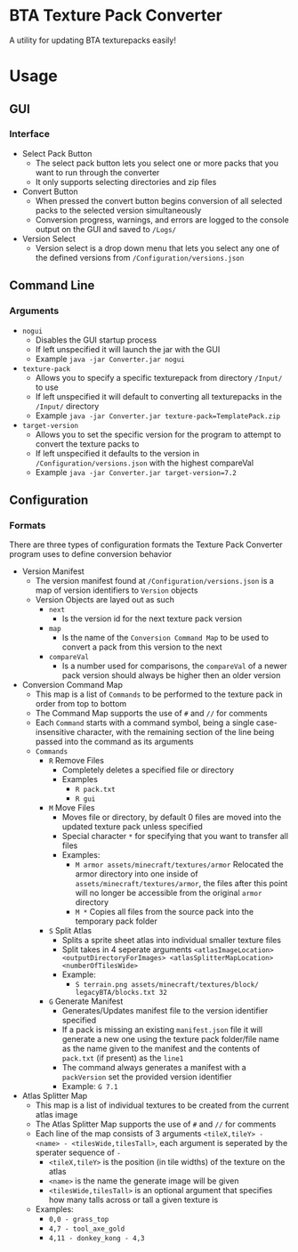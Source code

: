 # BTA Texture Pack Converter
A utility for updating BTA texturepacks easily!

# Usage

## GUI
### Interface
- Select Pack Button
  - The select pack button lets you select one or more packs that you want to run through the converter
  - It only supports selecting directories and zip files
- Convert Button
  - When pressed the convert button begins conversion of all selected packs to the selected version simultaneously
  - Conversion progress, warnings, and errors are logged to the console output on the GUI and saved to `/Logs/`
- Version Select
  - Version select is a drop down menu that lets you select any one of the defined versions from `/Configuration/versions.json`

## Command Line
### Arguments
- `nogui`
  - Disables the GUI startup process
  - If left unspecified it will launch the jar with the GUI
  - Example `java -jar Converter.jar nogui`
- `texture-pack`
  - Allows you to specify a specific texturepack from directory `/Input/` to use
  - If left unspecified it will default to converting all texturepacks in the `/Input/` directory
  - Example `java -jar Converter.jar texture-pack=TemplatePack.zip`
- `target-version`
  - Allows you to set the specific version for the program to attempt to convert the texture packs to
  - If left unspecified it defaults to the version in `/Configuration/versions.json` with the highest compareVal
  - Example `java -jar Converter.jar target-version=7.2`

## Configuration
### Formats
There are three types of configuration formats the Texture Pack Converter program uses to define conversion behavior
- Version Manifest
  - The version manifest found at `/Configuration/versions.json` is a map of version identifiers to `Version` objects
  - Version Objects are layed out as such
    - `next`
      - Is the version id for the next texture pack version
    - `map`
      - Is the name of the `Conversion Command Map` to be used to convert a pack from this version to the next
    - `compareVal`
      - Is a number used for comparisons, the `compareVal` of a newer pack version should always be higher then an older version
- Conversion Command Map
  - This map is a list of `Commands` to be performed to the texture pack in order from top to bottom
  - The Command Map supports the use of `#` and `//` for comments
  - Each `Command` starts with a command symbol, being a single case-insensitive character, with the remaining section of the line being passed into the command as its arguments
  - `Commands`
    - `R` Remove Files
      - Completely deletes a specified file or directory
      - Examples
        - `R pack.txt`
        - `R gui`
    - `M` Move Files
      - Moves file or directory, by default 0 files are moved into the updated texture pack unless specified
      - Special character `*` for specifying that you want to transfer all files
      - Examples:
        - `M armor assets/minecraft/textures/armor` Relocated the armor directory into one inside of `assets/minecraft/textures/armor`, the files after this point will no longer be accessible from the original `armor` directory
        - `M *` Copies all files from the source pack into the temporary pack folder
    - `S` Split Atlas
      - Splits a sprite sheet atlas into individual smaller texture files
      - Split takes in 4 seperate arguments `<atlasImageLocation> <outputDirectoryForImages> <atlasSplitterMapLocation> <numberOfTilesWide>`
      - Example:
        - `S terrain.png assets/minecraft/textures/block/ legacyBTA/blocks.txt 32`
    - `G` Generate Manifest
      - Generates/Updates manifest file to the version identifier specified
      - If a pack is missing an existing `manifest.json` file it will generate a new one using the texture pack folder/file name as the name given to the manifest and the contents of `pack.txt` (if present) as the `line1`
      - The command always generates a manifest with a `packVersion` set the provided version identifier
      - Example:
        `G 7.1`
- Atlas Splitter Map
  - This map is a list of individual textures to be created from the current atlas image
  - The Atlas Splitter Map supports the use of `#` and `//` for comments
  - Each line of the map consists of 3 arguments `<tileX,tileY> - <name> - <tilesWide,tilesTall>`, each argument is seperated by the sperater sequence of ` - `
    - `<tileX,tileY>` is the position (in tile widths) of the texture on the atlas
    - `<name>`  is the name the generate image will be given
    - `<tilesWide,tilesTall>` is an optional argument that specifies how many talls across or tall a given texture is
  - Examples:
    - `0,0 - grass_top`
    - `4,7 - tool_axe_gold`
    - `4,11 - donkey_kong - 4,3`
